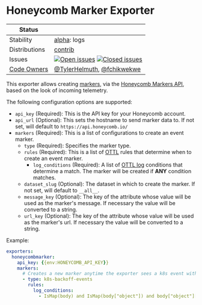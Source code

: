 # Honeycomb Marker Exporter
<!-- status autogenerated section -->
| Status        |           |
| ------------- |-----------|
| Stability     | [alpha]: logs   |
| Distributions | [contrib] |
| Issues        | [![Open issues](https://img.shields.io/github/issues-search/open-telemetry/opentelemetry-collector-contrib?query=is%3Aissue%20is%3Aopen%20label%3Aexporter%2Fhoneycombmarker%20&label=open&color=orange&logo=opentelemetry)](https://github.com/open-telemetry/opentelemetry-collector-contrib/issues?q=is%3Aopen+is%3Aissue+label%3Aexporter%2Fhoneycombmarker) [![Closed issues](https://img.shields.io/github/issues-search/open-telemetry/opentelemetry-collector-contrib?query=is%3Aissue%20is%3Aclosed%20label%3Aexporter%2Fhoneycombmarker%20&label=closed&color=blue&logo=opentelemetry)](https://github.com/open-telemetry/opentelemetry-collector-contrib/issues?q=is%3Aclosed+is%3Aissue+label%3Aexporter%2Fhoneycombmarker) |
| [Code Owners](https://github.com/open-telemetry/opentelemetry-collector-contrib/blob/main/CONTRIBUTING.md#becoming-a-code-owner)    | [@TylerHelmuth](https://www.github.com/TylerHelmuth), [@fchikwekwe](https://www.github.com/fchikwekwe) |

[alpha]: https://github.com/open-telemetry/opentelemetry-collector#alpha
[contrib]: https://github.com/open-telemetry/opentelemetry-collector-releases/tree/main/distributions/otelcol-contrib
<!-- end autogenerated section -->

This exporter allows creating [markers](https://docs.honeycomb.io/working-with-your-data/markers/), via the [Honeycomb Markers API](https://docs.honeycomb.io/api/tag/Markers#operation/createMarker), based on the look of incoming telemetry. 

The following configuration options are supported:

* `api_key` (Required): This is the API key for your Honeycomb account.
* `api_url` (Optional): This sets the hostname to send marker data to. If not set, will default to `https://api.honeycomb.io/`
* `markers` (Required): This is a list of configurations to create an event marker. 
  * `type` (Required): Specifies the marker type.
  * `rules` (Required): This is a list of [OTTL](https://github.com/open-telemetry/opentelemetry-collector-contrib/tree/main/pkg/ottl) rules that determine when to create an event marker. 
    * `log_conditions` (Required): A list of [OTTL log](https://github.com/open-telemetry/opentelemetry-collector-contrib/tree/main/pkg/ottl/contexts/ottllog) conditions that determine a match. The marker will be created if **ANY** condition matches.
  * `dataset_slug` (Optional): The dataset in which to create the marker. If not set, will default to `__all__`.
  * `message_key` (Optional): The key of the attribute whose value will be used as the marker's message. If necessary the value will be converted to a string.
  * `url_key` (Optional): The key of the attribute whose value will be used as the marker's url. If necessary the value will be converted to a string.

Example:
```yaml
exporters:
  honeycombmarker:
    api_key: {{env:HONEYCOMB_API_KEY}}
    markers:
      # Creates a new marker anytime the exporter sees a k8s event with a reason of Backoff
      - type: k8s-backoff-events
        rules:
          log_conditions:
            - IsMap(body) and IsMap(body["object"]) and body["object"]["reason"] == "Backoff"
```
